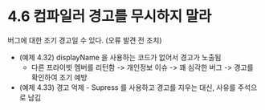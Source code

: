 # 4.6 컴파일러 경고를 무시하지 말라

버그에 대한 조기 경고일 수 있다. (오류 발견 전 조치)

* (예제 4.32) displayName 을 사용하는 코드가 없어서 경고가 노출됨
  * 다른 프라이빗 멤버를 리턴함 -> 개인정보 이슈 -> 꽤 심각한 버그 -> 경고를 확인하여 조기 예방
* (예제 4.33) 경고 억제 - Supress 를 사용하고 경고를 지우는 대신, 사유를 주석으로 남김
